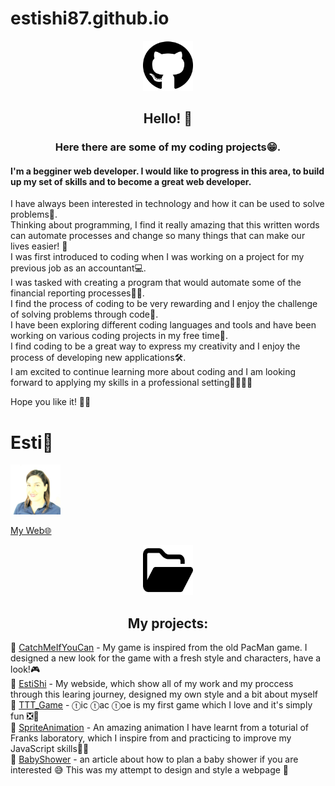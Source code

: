 # estishi87.github.io 
<!-- PIC --> <div align="center">
  <a href="https://estishi87.github.io/EstiShi/">
    <img src="images/github.svg" alt="Logo" width="80" height="80">
  </a>


## Hello! 👋<br >
  ### Here there are some of my coding projects😁. <br ></div>
#### I'm a begginer web developer. I would like to progress in this area, to build up my set of skills and to become a great web developer.<br > 
I have always been interested in technology and how it can be used to solve problems💫.<br >
Thinking about programming, I find it really amazing that this written words can automate processes and change so many things that can make our lives easier! 🦾<br >
I was first introduced to coding when I was working on a project for my previous job as an accountant💻.<br >
I was tasked with creating a program that would automate some of the financial reporting processes🕵️‍♀️.<br >
I find the process of coding to be very rewarding and I enjoy the challenge of solving problems through code🔀.<br >
I have been exploring different coding languages and tools and have been working on various coding projects in my free time🧐.<br >
I find coding to be a great way to express my creativity and I enjoy the process of developing new applications🛠️.<br >
I am excited to continue learning more about coding and I am looking forward to applying my skills in a professional setting🏅🥉🥈🥇<br >

Hope you like it! 🙌🏻

# Esti🎀<br />
<!-- PIC --> <div align="left">
  <a href="https://estishi87.github.io/EstiShi/">
    <img src="images/Esti.jpeg" alt="Logo" width="80" height="80">
  </a> <br >
  
[My Web🌐](https://estishi87.github.io/EstiShi/)
<br >
<!-- PIC --> <div align="center">
  <a href="https://estishi87.github.io/EstiShi/">
    <img src="images/folder-open.svg" alt="Logo" width="80" height="80" background-color="Bleu">
  </a> <br >
  
## My projects:<br ></div>

📂 [CatchMeIfYouCan](https://estishi87.github.io/CatchMeIfYouCan/) - My game is inspired from the old PacMan game. I designed a new look for the game with a fresh style and characters, have a look!🎮<br >
📂 [EstiShi](https://estishi87.github.io/EstiShi/) - My webside, which show all of my work and my proccess through this learing journey, designed my own style and a bit about myself <br >
📂 [TTT_Game](https://estishi87.github.io/TTT_Game/) - ⓣic ⓣac ⓣoe is my first game which I love and it's simply fun ❎🔴 <br >
📂 [SpriteAnimation](https://estishi87.github.io/SpriteAnimation/) - An amazing animation I have learnt from a toturial of Franks laboratory, which I inspire from and practicing to improve my JavaScript skills👩‍💻<br >
📂 [BabyShower](https://estishi87.github.io/BabyShower/) - an article about how to plan a baby shower if you are interested 😅
This was my attempt to design and style a webpage 🎨<br >
